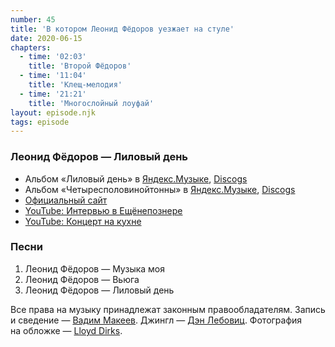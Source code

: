 ```yaml
---
number: 45
title: 'В котором Леонид Фёдоров уезжает на стуле'
date: 2020-06-15
chapters:
  - time: '02:03'
    title: 'Второй Фёдоров'
  - time: '11:04'
    title: 'Клещ-мелодия'
  - time: '21:21'
    title: 'Многослойный лоуфай'
layout: episode.njk
tags: episode
---
```


### Леонид Фёдоров — Лиловый день

- Альбом «Лиловый день» в
  [Яндекс.Музыке](https://music.yandex.ru/album/1486063),
  [Discogs](https://www.discogs.com/master/273179)
- Альбом «Четыресполовинойтонны» в
  [Яндекс.Музыке](https://music.yandex.ru/album/1724371),
  [Discogs](https://www.discogs.com/master/49553)
- [Официальный сайт](http://leonidfedorov.ru)
- [YouTube: Интервью в Ещёнепознере](https://youtu.be/gacnaDFugKY)
- [YouTube: Концерт на кухне](https://youtu.be/BgeUwKxyIj8)

### Песни

1. Леонид Фёдоров — Музыка моя
2. Леонид Фёдоров — Вьюга
3. Леонид Фёдоров — Лиловый день

Все права на музыку принадлежат законным правообладателям.
Запись и сведение — [Вадим Макеев](https://twitter.com/pepelsbey).
Джингл — [Дэн Лебовиц](https://www.youtube.com/channel/UC38A5qHrlc_Zgua7vL4b96w).
Фотография на обложке — [Lloyd Dirks](https://unsplash.com/photos/4SLz_RCk6kQ).
